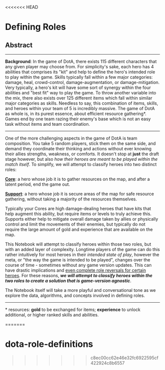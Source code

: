 <<<<<<< HEAD
# Defining Roles

## Abstract

---

<b>Background</b>: In the game of DotA, there exists 115 different characters that any given player may choose from. For simplicity's sake, each hero has 4 abilities that comprises its "kit" and help to define the hero's intended role to play within the game. Skills typically fall within a few major categories: damage, heal, crowd-control, damage-augmentation, or damage-mitigation. Very typically, a hero's kit will have some sort of synergy within the four abilities and "best fit" way to play the game. To throw another variable into the mix, there also exists over 125 different items which fall within similar major categories as skills. Needless to say, this combination of items, skills, and heroes within your team of 5 is incredibly massive. The game of DotA as whole is, in its purest essence, about efficient resource gathering\*. Games end by one team razing their enemy's base which is not an easy task without items and team coordination.

---

One of the more challenging aspects in the game of DotA is team composition. You take 5 random players, stick them on the same side, and demand they coordinate their thinking and actions without ever knowing their allies strengths, weakness, or comforts. It doesn't stop at <b>just</b> the draft stage however, but also <i>how their heroes are meant to be played within the match itself</i>. To simplify, we will attempt to classify heroes into two distinct roles:

<b><u>Core</u></b>: a hero whose job it is to gather resources on the map, and after a latent period, end the game out.

<b><u>Support</u></b>: a hero whose job it is secure areas of the map for safe resource gathering, without taking a majority of the resources themselves.

Typically your Cores are high damage-dealing heroes that have kits that help augment this ability, but require items or levels to truly achieve this. Supports either help to mitigate overall damage taken by allies or physically control and limit the movements of their enemies, but typically do not require the large amount of gold and experience that are available on the map.

This Notebook will attempt to classify heroes within those two roles, but with an added layer of complexity. Longtime players of the game can do this rather intuitively for most heroes in their <i>intended state of play</i>, however the meta, or "the way the game is intended to be played", changes over the course of time - sometimes without any game version updates. This can have drastic implications and [even complete role reversals for certain heroes][1]. For these reasons, <b><i>we will attempt to classify heroes within the two roles to create a solution that is game-version agnostic</i></b>.

The Notebook itself will take a more playful and conversational tone as we explore the data, algorithms, and concepts involved in defining roles.

---

\* resources: **gold** to be exchanged for items; **experience** to unlock additional, or higher ranked skills and abilities.

[1]: https://news.unikrn.com/article/eg-mineski-natures-prophet-furion-support-dota-2
=======
# dota-role-definitions
>>>>>>> c8ec00cc62e46e32fc6922595cf422924c8b6557
